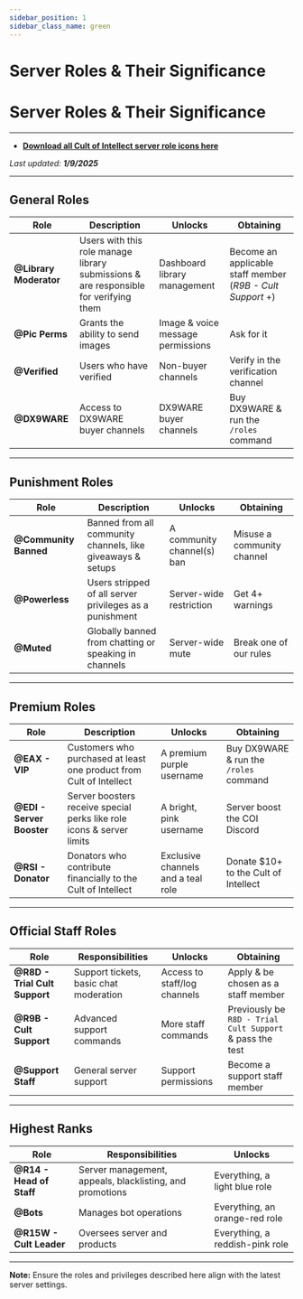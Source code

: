 ```yaml
---
sidebar_position: 1
sidebar_class_name: green
---
```


# Server Roles & Their Significance

# **Server Roles & Their Significance**

---

- **[Download all Cult of Intellect server role icons here](https://cultofintellect.com/docs/General/Discord/Downloads/RoleIcons/OfficialCoIRoleIcons.rar)**

_Last updated: **1/9/2025**_

---

## General Roles

| Role                  | Description                                                                                  | Unlocks                         | Obtaining                                                                                          |
|-----------------------|----------------------------------------------------------------------------------------------|---------------------------------|---------------------------------------------------------------------------------------------------|
| **@Library Moderator** | Users with this role manage library submissions & are responsible for verifying them        | Dashboard library management   | Become an applicable staff member (_R9B - Cult Support_ +)                                        |
| **@Pic Perms**         | Grants the ability to send images                                                           | Image & voice message permissions | Ask for it                                                                                       |
| **@Verified**          | Users who have verified                                                                     | Non-buyer channels             | Verify in the verification channel                                                               |
| **@DX9WARE**           | Access to DX9WARE buyer channels                                                           | DX9WARE buyer channels         | Buy DX9WARE & run the `/roles` command                                                           |

---

## Punishment Roles

| Role                  | Description                                                                                  | Unlocks                         | Obtaining                                                                                          |
|-----------------------|----------------------------------------------------------------------------------------------|---------------------------------|---------------------------------------------------------------------------------------------------|
| **@Community Banned** | Banned from all community channels, like giveaways & setups                                  | A community channel(s) ban      | Misuse a community channel                                                                       |
| **@Powerless**         | Users stripped of all server privileges as a punishment                                     | Server-wide restriction         | Get 4+ warnings                                                                                  |
| **@Muted**             | Globally banned from chatting or speaking in channels                                       | Server-wide mute                | Break one of our rules                                                                           |

---

## Premium Roles

| Role                  | Description                                                                                  | Unlocks                         | Obtaining                                                                                          |
|-----------------------|----------------------------------------------------------------------------------------------|---------------------------------|---------------------------------------------------------------------------------------------------|
| **@EAX - VIP**         | Customers who purchased at least one product from Cult of Intellect                        | A premium purple username       | Buy DX9WARE & run the `/roles` command                                                           |
| **@EDI - Server Booster** | Server boosters receive special perks like role icons & server limits                    | A bright, pink username         | Server boost the COI Discord                                                                     |
| **@RSI - Donator**     | Donators who contribute financially to the Cult of Intellect                                | Exclusive channels and a teal role | Donate $10+ to the Cult of Intellect                                                             |

---

## Official Staff Roles

| Role                  | Responsibilities                                                                            | Unlocks                         | Obtaining                                                                                          |
|-----------------------|----------------------------------------------------------------------------------------------|---------------------------------|---------------------------------------------------------------------------------------------------|
| **@R8D - Trial Cult Support** | Support tickets, basic chat moderation                                              | Access to staff/log channels    | Apply & be chosen as a staff member                                                              |
| **@R9B - Cult Support** | Advanced support commands                                                                 | More staff commands             | Previously be `R8D - Trial Cult Support` & pass the test                                         |
| **@Support Staff**     | General server support                                                                     | Support permissions             | Become a support staff member                                                                    |

---

## Highest Ranks

| Role                  | Responsibilities                                                                            | Unlocks                         |
|-----------------------|----------------------------------------------------------------------------------------------|---------------------------------|
| **@R14 - Head of Staff** | Server management, appeals, blacklisting, and promotions                                  | Everything, a light blue role  |
| **@Bots**              | Manages bot operations                                                                     | Everything, an orange-red role |
| **@R15W - Cult Leader** | Oversees server and products                                                              | Everything, a reddish-pink role|

---

**Note:** Ensure the roles and privileges described here align with the latest server settings.